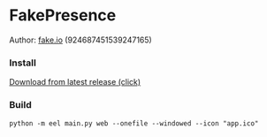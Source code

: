 # FakePresence

Author: [fake.io](https://discord-tracker.com/fakeid/) (924687451539247165)

### Install
[Download from latest release (click)](https://github.com/fakexuser/fakepresence/releases/download/v1.0/fakepresence.exe)

### Build
```
python -m eel main.py web --onefile --windowed --icon "app.ico"
```

